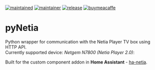 
[![maintained](https://img.shields.io/maintenance/yes/2020.svg?style=flat)](#)
[![maintainer](https://img.shields.io/badge/maintainer-%20%40korasinski-blue.svg?style=flat)](#)
[![release](https://img.shields.io/github/v/release/korasinski/pyNetia?color=yellow)](https://github.com/korasinski/pyNetia/releases)
[![buymeacaffe](https://img.shields.io/static/v1.svg?label=%20&message=Buy%20me%20a%20coffee&color=6f4e37&logo=buy%20me%20a%20coffee&logoColor=white)](https://www.buymeacoffee.com/korasinski)


# pyNetia
Python wrapper for communication with the Netia Player TV box using HTTP API.  
Currently supported device: _Netgem N7800 (Netia Player 2.0)_:

Built for the custom component addon in **Home Assistant** - [ha-netia](https://github.com/korasinski/ha-netia).
